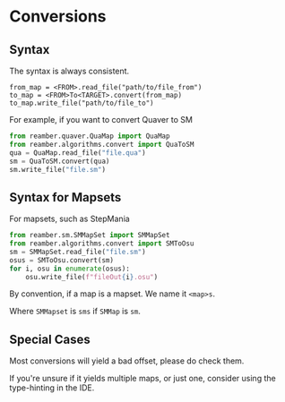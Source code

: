 # Conversions

## Syntax

The syntax is always consistent.

```
from_map = <FROM>.read_file("path/to/file_from")
to_map = <FROM>To<TARGET>.convert(from_map)
to_map.write_file("path/to/file_to")
```
For example, if you want to convert Quaver to SM

```py
from reamber.quaver.QuaMap import QuaMap
from reamber.algorithms.convert import QuaToSM
qua = QuaMap.read_file("file.qua")
sm = QuaToSM.convert(qua)
sm.write_file("file.sm")
```

## Syntax for Mapsets

For mapsets, such as StepMania

```py
from reamber.sm.SMMapSet import SMMapSet
from reamber.algorithms.convert import SMToOsu
sm = SMMapSet.read_file("file.sm")
osus = SMToOsu.convert(sm)
for i, osu in enumerate(osus):
    osu.write_file(f"fileOut{i}.osu")
```

By convention, if a map is a mapset. We name it ``<map>s``. 

Where ``SMMapset`` is ``sms`` if ``SMMap`` is ``sm``.

## Special Cases

Most conversions will yield a bad offset, please do check them.

If you're unsure if it yields multiple maps, or just one, consider using the type-hinting in the IDE.
